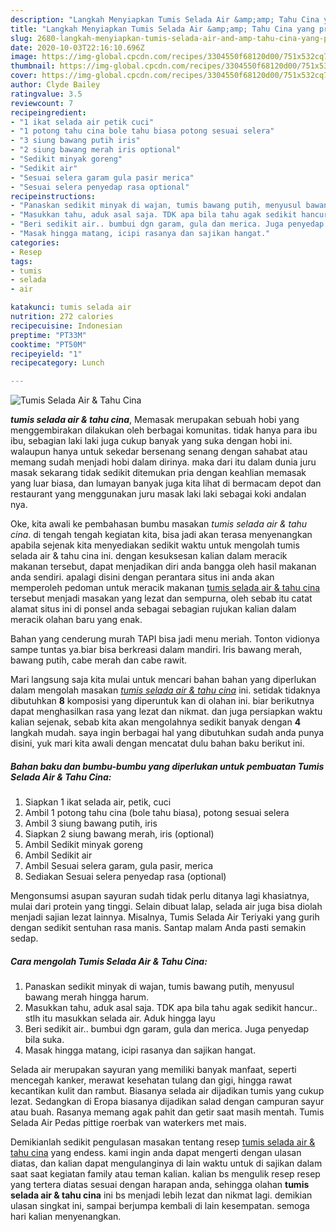 ```yaml
---
description: "Langkah Menyiapkan Tumis Selada Air &amp;amp; Tahu Cina yang praktis"
title: "Langkah Menyiapkan Tumis Selada Air &amp;amp; Tahu Cina yang praktis"
slug: 2680-langkah-menyiapkan-tumis-selada-air-and-amp-tahu-cina-yang-praktis
date: 2020-10-03T22:16:10.696Z
image: https://img-global.cpcdn.com/recipes/3304550f68120d00/751x532cq70/tumis-selada-air-tahu-cina-foto-resep-utama.jpg
thumbnail: https://img-global.cpcdn.com/recipes/3304550f68120d00/751x532cq70/tumis-selada-air-tahu-cina-foto-resep-utama.jpg
cover: https://img-global.cpcdn.com/recipes/3304550f68120d00/751x532cq70/tumis-selada-air-tahu-cina-foto-resep-utama.jpg
author: Clyde Bailey
ratingvalue: 3.5
reviewcount: 7
recipeingredient:
- "1 ikat selada air petik cuci"
- "1 potong tahu cina bole tahu biasa potong sesuai selera"
- "3 siung bawang putih iris"
- "2 siung bawang merah iris optional"
- "Sedikit minyak goreng"
- "Sedikit air"
- "Sesuai selera garam gula pasir merica"
- "Sesuai selera penyedap rasa optional"
recipeinstructions:
- "Panaskan sedikit minyak di wajan, tumis bawang putih, menyusul bawang merah hingga harum."
- "Masukkan tahu, aduk asal saja. TDK apa bila tahu agak sedikit hancur.. stlh itu masukkan selada air. Aduk hingga layu"
- "Beri sedikit air.. bumbui dgn garam, gula dan merica. Juga penyedap bila suka."
- "Masak hingga matang, icipi rasanya dan sajikan hangat."
categories:
- Resep
tags:
- tumis
- selada
- air

katakunci: tumis selada air 
nutrition: 272 calories
recipecuisine: Indonesian
preptime: "PT33M"
cooktime: "PT50M"
recipeyield: "1"
recipecategory: Lunch

---
```



![Tumis Selada Air &amp; Tahu Cina](https://img-global.cpcdn.com/recipes/3304550f68120d00/751x532cq70/tumis-selada-air-tahu-cina-foto-resep-utama.jpg)

<b><i>tumis selada air &amp; tahu cina</i></b>, Memasak merupakan sebuah hobi yang menggembirakan dilakukan oleh berbagai komunitas. tidak hanya para ibu ibu, sebagian laki laki juga cukup banyak yang suka dengan hobi ini. walaupun hanya untuk sekedar bersenang senang dengan sahabat atau memang sudah menjadi hobi dalam dirinya. maka dari itu dalam dunia juru masak sekarang tidak sedikit ditemukan pria dengan keahlian memasak yang luar biasa, dan lumayan banyak juga kita lihat di bermacam depot dan restaurant yang menggunakan juru masak laki laki sebagai koki andalan nya.

Oke, kita awali ke pembahasan bumbu masakan <i>tumis selada air &amp; tahu cina</i>. di tengah tengah kegiatan kita, bisa jadi akan terasa menyenangkan apabila sejenak kita menyediakan sedikit waktu untuk mengolah tumis selada air &amp; tahu cina ini. dengan kesuksesan kalian dalam meracik makanan tersebut, dapat menjadikan diri anda bangga oleh hasil makanan anda sendiri. apalagi disini dengan perantara situs ini anda akan memperoleh pedoman untuk meracik makanan <u>tumis selada air &amp; tahu cina</u> tersebut menjadi masakan yang lezat dan sempurna, oleh sebab itu catat alamat situs ini di ponsel anda sebagai sebagian rujukan kalian dalam meracik olahan baru yang enak.

Bahan yang cenderung murah TAPI bisa jadi menu meriah. Tonton vidionya sampe tuntas ya.biar bisa berkreasi dalam mandiri. Iris bawang merah, bawang putih, cabe merah dan cabe rawit.


Mari langsung saja kita mulai untuk mencari bahan bahan yang diperlukan dalam mengolah masakan <u><i>tumis selada air &amp; tahu cina</i></u> ini. setidak tidaknya dibutuhkan <b>8</b> komposisi yang diperuntuk kan di olahan ini. biar berikutnya dapat menghasilkan rasa yang lezat dan nikmat. dan juga persiapkan waktu kalian sejenak, sebab kita akan mengolahnya sedikit banyak dengan <b>4</b> langkah mudah. saya ingin berbagai hal yang dibutuhkan sudah anda punya disini, yuk mari kita awali dengan mencatat dulu bahan baku berikut ini.

<!--inarticleads1-->

##### Bahan baku dan bumbu-bumbu yang diperlukan untuk pembuatan Tumis Selada Air &amp; Tahu Cina:

1. Siapkan 1 ikat selada air, petik, cuci
1. Ambil 1 potong tahu cina (bole tahu biasa), potong sesuai selera
1. Ambil 3 siung bawang putih, iris
1. Siapkan 2 siung bawang merah, iris (optional)
1. Ambil Sedikit minyak goreng
1. Ambil Sedikit air
1. Ambil Sesuai selera garam, gula pasir, merica
1. Sediakan Sesuai selera penyedap rasa (optional)


Mengonsumsi asupan sayuran sudah tidak perlu ditanya lagi khasiatnya, mulai dari protein yang tinggi. Selain dibuat lalap, selada air juga bisa diolah menjadi sajian lezat lainnya. Misalnya, Tumis Selada Air Teriyaki yang gurih dengan sedikit sentuhan rasa manis. Santap malam Anda pasti semakin sedap. 

<!--inarticleads2-->

##### Cara mengolah Tumis Selada Air &amp; Tahu Cina:

1. Panaskan sedikit minyak di wajan, tumis bawang putih, menyusul bawang merah hingga harum.
1. Masukkan tahu, aduk asal saja. TDK apa bila tahu agak sedikit hancur.. stlh itu masukkan selada air. Aduk hingga layu
1. Beri sedikit air.. bumbui dgn garam, gula dan merica. Juga penyedap bila suka.
1. Masak hingga matang, icipi rasanya dan sajikan hangat.


Selada air merupakan sayuran yang memiliki banyak manfaat, seperti mencegah kanker, merawat kesehatan tulang dan gigi, hingga rawat kecantikan kulit dan rambut. Biasanya selada air dijadikan tumis yang cukup lezat. Sedangkan di Eropa biasanya dijadikan salad dengan campuran sayur atau buah. Rasanya memang agak pahit dan getir saat masih mentah. Tumis Selada Air Pedas pittige roerbak van waterkers met mais. 

Demikianlah sedikit pengulasan masakan tentang resep <u>tumis selada air &amp; tahu cina</u> yang endess. kami ingin anda dapat mengerti dengan ulasan diatas, dan kalian dapat mengulanginya di lain waktu untuk di sajikan dalam saat saat kegiatan family atau teman kalian. kalian bs mengulik resep resep yang tertera diatas sesuai dengan harapan anda, sehingga olahan <b>tumis selada air &amp; tahu cina</b> ini bs menjadi lebih lezat dan nikmat lagi. demikian ulasan singkat ini, sampai berjumpa kembali di lain kesempatan. semoga hari kalian menyenangkan.
